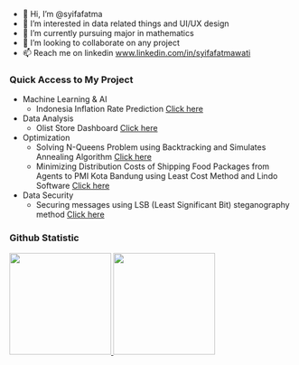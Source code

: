 - 👋 Hi, I’m @syifafatma
- 👀 I’m interested in data related things and UI/UX design
- 🌱 I’m currently pursuing major in mathematics
- 💞️ I’m looking to collaborate on any project
- 📫 Reach me on linkedin www.linkedin.com/in/syifafatmawati

### Quick Access to My Project
- Machine Learning & AI
  - Indonesia Inflation Rate Prediction [Click here](https://github.com/C242-PS128/Inflation-Prediction)
- Data Analysis
  - Olist Store Dashboard [Click here](https://github.com/syifafatma/submission)
- Optimization
  - Solving N-Queens Problem using Backtracking and Simulates Annealing Algorithm [Click here](https://github.com/syifafatma/Solving-N-Queens-Problem-using-Backtracking-and-Simmulated-Annealing-Algorithm)
  - Minimizing Distribution Costs of Shipping Food Packages from Agents to PMI Kota Bandung using Least Cost Method and Lindo Software [Click here](https://drive.google.com/file/d/1mPEuTsXhW9yI4eirz_jR0VD2_1IXdRDp/view)
- Data Security
  - Securing messages using LSB (Least Significant Bit) steganography method [Click here](https://github.com/syifafatma/Securing-messages-using-Fernet-Cryptography-Hash-MD5-and-LSB-Steganography)

### Github Statistic
<p align="left">
<a href="https://github.com/syifafatma">
  <img height="180em" src="https://github-readme-stats-eight-theta.vercel.app/api?username=syifafatma&show_icons=true&theme=algolia&include_all_commits=true&count_private=true"/>
  <img height="180em" src="https://github-readme-stats-eight-theta.vercel.app/api/top-langs/?username=syifafatma&layout=compact&theme=algolia"/>
</a>
</p>

<!---
syifafatma/syifafatma is a ✨ special ✨ repository because its `README.md` (this file) appears on your GitHub profile.
You can click the Preview link to take a look at your changes.
--->
